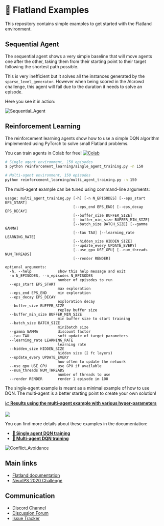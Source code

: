 🚂 Flatland Examples
===

This repository contains simple examples to get started with the Flatland environment.

Sequential Agent
---

The sequential agent shows a very simple baseline that will move agents one after the other, taking them from their starting point to their target following the shortest path possible.

This is very inefficient but it solves all the instances generated by the `sparse_level_generator`. However when being scored in the AIcrowd challenge, this agent will fail due to the duration it needs to solve an episode.

Here you see it in action:

![Sequential_Agent](https://i.imgur.com/DsbG6zK.gif)

Reinforcement Learning 
---

The reinforcement learning agents show how to use a simple DQN algorithm implemented using PyTorch to solve small Flatland problems.

You can train agents in Colab for free! [![Colab](https://colab.research.google.com/assets/colab-badge.svg)](https://colab.research.google.com/drive/1GbPwZNQU7KJIJtilcGBTtpOAD3EabAzJ?usp=sharing)



```bash
# Single agent environment, 150 episodes
$ python reinforcement_learning/single_agent_training.py -n 150

# Multi-agent environment, 150 episodes
python reinforcement_learning/multi_agent_training.py -n 150
```

The multi-agent example can be tuned using command-line arguments:

```
usage: multi_agent_training.py [-h] [-n N_EPISODES] [--eps_start EPS_START]
                               [--eps_end EPS_END] [--eps_decay EPS_DECAY]
                               [--buffer_size BUFFER_SIZE]
                               [--buffer_min_size BUFFER_MIN_SIZE]
                               [--batch_size BATCH_SIZE] [--gamma GAMMA]
                               [--tau TAU] [--learning_rate LEARNING_RATE]
                               [--hidden_size HIDDEN_SIZE]
                               [--update_every UPDATE_EVERY]
                               [--use_gpu USE_GPU] [--num_threads NUM_THREADS]
                               [--render RENDER]

optional arguments:
  -h, --help            show this help message and exit
  -n N_EPISODES, --n_episodes N_EPISODES
                        number of episodes to run
  --eps_start EPS_START
                        max exploration
  --eps_end EPS_END     min exploration
  --eps_decay EPS_DECAY
                        exploration decay
  --buffer_size BUFFER_SIZE
                        replay buffer size
  --buffer_min_size BUFFER_MIN_SIZE
                        min buffer size to start training
  --batch_size BATCH_SIZE
                        minibatch size
  --gamma GAMMA         discount factor
  --tau TAU             soft update of target parameters
  --learning_rate LEARNING_RATE
                        learning rate
  --hidden_size HIDDEN_SIZE
                        hidden size (2 fc layers)
  --update_every UPDATE_EVERY
                        how often to update the network
  --use_gpu USE_GPU     use GPU if available
  --num_threads NUM_THREADS
                        number of threads to use
  --render RENDER       render 1 episode in 100
```

The single-agent example is meant as a minimal example of how to use DQN. The multi-agent is a better starting point to create your own solution!

[**📈 Results using the multi-agent example with various hyper-parameters**](https://app.wandb.ai/masterscrat/flatland-examples-reinforcement_learning/reports/Flatland-Examples--VmlldzoxNDI2MTA)

[![](https://i.imgur.com/Lqrq5GE.png)](https://app.wandb.ai/masterscrat/flatland-examples-reinforcement_learning/reports/Flatland-Examples--VmlldzoxNDI2MTA) 

You can find more details about these examples in the documentation:

- **[🔗 Single agent DQN training](https://flatland.aicrowd.com/getting-started/rl/single-agent.html)**
- **[🔗 Multi-agent DQN training](https://flatland.aicrowd.com/getting-started/rl/multi-agent.html)**

![Conflict_Avoidance](https://i.imgur.com/AvBHKaD.gif)

Main links
---

* [Flatland documentation](https://flatland.aicrowd.com/)
* [NeurIPS 2020 Challenge](https://www.aicrowd.com/challenges/neurips-2020-flatland-challenge/)

Communication
---

* [Discord Channel](https://discord.com/invite/hCR3CZG)
* [Discussion Forum](https://discourse.aicrowd.com/c/neurips-2020-flatland-challenge)
* [Issue Tracker](https://gitlab.aicrowd.com/flatland/flatland/issues/)